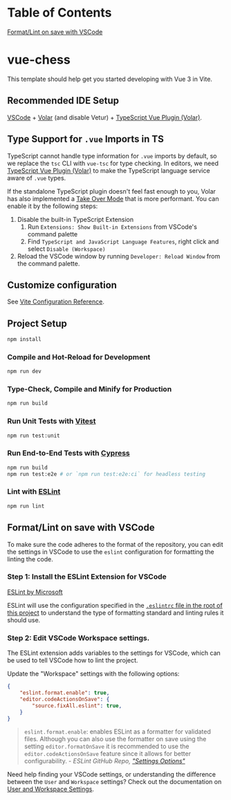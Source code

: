 # Table of Contents
[Format/Lint on save with VSCode](#formatlint-on-save-with-vscode)


# vue-chess

This template should help get you started developing with Vue 3 in Vite.

## Recommended IDE Setup

[VSCode](https://code.visualstudio.com/) + [Volar](https://marketplace.visualstudio.com/items?itemName=Vue.volar) (and disable Vetur) + [TypeScript Vue Plugin (Volar)](https://marketplace.visualstudio.com/items?itemName=Vue.vscode-typescript-vue-plugin).

## Type Support for `.vue` Imports in TS

TypeScript cannot handle type information for `.vue` imports by default, so we replace the `tsc` CLI with `vue-tsc` for type checking. In editors, we need [TypeScript Vue Plugin (Volar)](https://marketplace.visualstudio.com/items?itemName=Vue.vscode-typescript-vue-plugin) to make the TypeScript language service aware of `.vue` types.

If the standalone TypeScript plugin doesn't feel fast enough to you, Volar has also implemented a [Take Over Mode](https://github.com/johnsoncodehk/volar/discussions/471#discussioncomment-1361669) that is more performant. You can enable it by the following steps:

1. Disable the built-in TypeScript Extension
    1) Run `Extensions: Show Built-in Extensions` from VSCode's command palette
    2) Find `TypeScript and JavaScript Language Features`, right click and select `Disable (Workspace)`
2. Reload the VSCode window by running `Developer: Reload Window` from the command palette.

## Customize configuration

See [Vite Configuration Reference](https://vitejs.dev/config/).

## Project Setup

```sh
npm install
```

### Compile and Hot-Reload for Development

```sh
npm run dev
```

### Type-Check, Compile and Minify for Production

```sh
npm run build
```

### Run Unit Tests with [Vitest](https://vitest.dev/)

```sh
npm run test:unit
```

### Run End-to-End Tests with [Cypress](https://www.cypress.io/)

```sh
npm run build
npm run test:e2e # or `npm run test:e2e:ci` for headless testing
```

### Lint with [ESLint](https://eslint.org/)

```sh
npm run lint
```

## Format/Lint on save with VSCode 

To make sure the code adheres to the format of the repository, you can edit the settings in VSCode to use the `eslint` configuration for formatting the linting the code.

### Step 1: Install the ESLint Extension for VSCode

[ESLint by Microsoft](https://marketplace.visualstudio.com/items?itemName=dbaeumer.vscode-eslint)

ESLint will use the configuration specified in the [`.eslintrc` file in the root of this project]("./.eslintrc.cjs") to understand the type of formatting standard and linting rules it should use.


### Step 2: Edit VSCode Workspace settings.

The ESLint extension adds variables to the settings for VSCode, which can be used to tell VSCode how to lint the project.

Update the "Workspace" settings with the following options:


```json
{
    "eslint.format.enable": true,
    "editor.codeActionsOnSave": {
        "source.fixAll.eslint": true,
    }
}
```


> `eslint.format.enable`: enables ESLint as a formatter for validated files. Although you can also use the formatter on save using the setting `editor.formatOnSave` it is recommended to use the `editor.codeActionsOnSave` feature since it allows for better configurability. - _ESLint GitHub Repo, ["Settings Options"](https://github.com/Microsoft/vscode-eslint#settings-options)_


Need help finding your VSCode settings, or understanding the difference between the `User` and `Workspace` settings? Check out the documentation on [User and Workspace Settings](https://code.visualstudio.com/docs/getstarted/settings).
